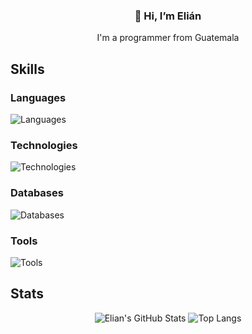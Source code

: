 <h3 align="center">👋 Hi, I’m Elián</h3>
<p align="center"> I'm a programmer from Guatemala</p>

<!-- ## About Me -->

## Skills
### Languages
![Languages](https://go-skill-icons.vercel.app/api/icons?i=cs,vb,html,css,js&perline=7)

### Technologies
![Technologies](https://go-skill-icons.vercel.app/api/icons?i=dotnet,bootstrap&perline=7)

### Databases
![Databases](https://go-skill-icons.vercel.app/api/icons?i=mysql,sqlserver&perline=7)

### Tools
![Tools](https://go-skill-icons.vercel.app/api/icons?i=git,github,visualstudio,vscode&perline=7)

## Stats
<div align="center">
  
  ![Elian's GitHub Stats](https://github-readme-stats.vercel.app/api?username=Elian1723&count_private=true&hide_border=true&theme=react&rank_icon=github&show_icons=true)
  ![Top Langs](https://github-readme-stats-salesp07.vercel.app/api/top-langs/?username=Elian1723&langs_count=8&layout=compact&theme=react&hide_border=true)
  
</div>
